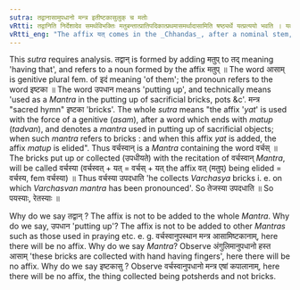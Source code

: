 ```yaml
---
sutra: तद्वानासामुपधानो मन्त्र इतीष्टकासुलुक् च मतोः
vRtti: तद्वानिति निर्देशादेव समर्थविभक्तिः मतुबन्तात्प्रातिपदिकात्प्रथमासमर्थादासामिति षष्ठ्यर्थे यत्प्रत्ययो भवति । यत्प्रथमासमर्थमुपधानोमन्त्रश्चेत्स भवति । यत्तदासामिति निर्दिष्टमिष्टकाश्चेत्ता भवन्ति । लुक्च मतोरिति प्रकृतिनिर्ह्रासः । इतिकरणस्ततश्चेद्विवक्षा । तद्वानित्यवयवेन समुदायो व्यपदिश्यते ॥
vRtti_eng: "The affix यत् comes in the _Chhandas_, after a nominal stem, in the 1st case in construction, ending with the affix '_matup_', when the sense is 'this is their _mantra_ of putting up', provided that, the things put up are bricks: And the affix _matup_ is elided by _luk_."
---
```

This _sutra_ requires analysis. तद्वान् is formed by adding मतुप् to तद् meaning 'having that', and refers to a noun formed by the affix मतुप् ॥ The word आसाम् is genitive plural fem. of इदं meaning 'of them'; the pronoun refers to the word इष्टका ॥ The word उपधान means 'putting up', and technically means 'used as a _Mantra_ in the putting up of sacrificial bricks, pots &c'. मन्त्र "sacred hymn" इष्टका 'bricks'. The whole _sutra_ means "the affix '_yat_' is used with the force of a genitive (_asam_), after a word which ends with _matup_ (_tadvan_), and denotes a _mantra_ used in putting up of sacrificial objects; when such _mantra_ refers to bricks : and when this affix _yat_ is added, the affix _matup_ is elided". Thus वर्चस्वान्  is a _Mantra_ containing the word वर्चस् ॥ The bricks put up or collected (उपधीयते) with the recitation of वर्चस्वान् _Mantra_, will be called वर्चस्या (वर्चस्वत् + यत् = वर्चस् + यत् the affix वत् (मतुप्) being elided = वर्चस्य, fem वर्चस्या) ॥ Thus वर्चस्या उपदधाति 'he collects _Varchasya_ bricks i. e. on which _Varchasvan_ _mantra_ has been pronounced'. So तेजस्या उपदधाति ॥ So पयस्याः, रेतस्याः ॥

Why do we say तद्वान् ? The affix is not to be added to the whole _Mantra_. Why do we say, उपधान 'putting up'? The affix is not to be added to other _Mantras_ such as those used in praying etc. e. g. वर्चस्वानुपस्थान मन्त्र आसामिष्टकानाम्, here there will be no affix. Why do we say _Mantra_? Observe अंगुलिमानुपधानो हस्त आसाम् 'these bricks are collected with hand having fingers', here there will be no affix. Why do we say इष्टकासु ? Observe वर्चस्वानुपधानो मन्त्र एषां कपालानाम्, here there will be no affix, the thing collected being potsherds and not bricks.
